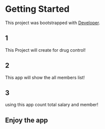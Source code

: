 # Getting Started 

This project was bootstrapped with [Developer](https://developer-bd.com).

## 1
This Project will create for drug control!
## 2
This app will show the all members list!
## 3
using this app count total salary and member!
## Enjoy the app
